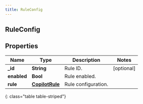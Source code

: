 ```yaml
---
title: RuleConfig
---
```

## RuleConfig

## Properties

|Name | Type | Description | Notes|
|------------ | ------------- | ------------- | -------------|
| **_id** | **String** | Rule ID. | [optional] |
| **enabled** | **Bool** | Rule enabled. | |
| **rule** | [**CopilotRule**](CopilotRule.html) | Rule configuration. | |
{: class="table table-striped"}


